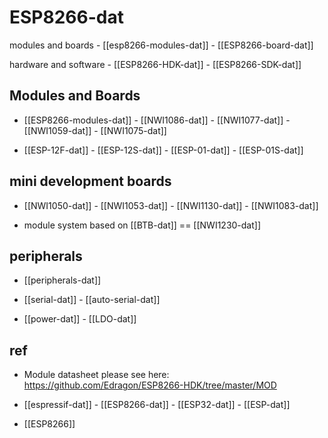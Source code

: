 
# ESP8266-dat

modules and boards - [[esp8266-modules-dat]] - [[ESP8266-board-dat]]

hardware and software - [[ESP8266-HDK-dat]] - [[ESP8266-SDK-dat]]

## Modules and Boards 

- [[ESP8266-modules-dat]] - [[NWI1086-dat]] - [[NWI1077-dat]] - [[NWI1059-dat]] - [[NWI1075-dat]]

- [[ESP-12F-dat]] - [[ESP-12S-dat]] - [[ESP-01-dat]] - [[ESP-01S-dat]]

## mini development boards

- [[NWI1050-dat]] - [[NWI1053-dat]] - [[NWI1130-dat]] - [[NWI1083-dat]]

- module system based on [[BTB-dat]] == [[NWI1230-dat]]


## peripherals 

- [[peripherals-dat]]

- [[serial-dat]] - [[auto-serial-dat]]

- [[power-dat]] - [[LDO-dat]]






## ref 

- Module datasheet please see here: https://github.com/Edragon/ESP8266-HDK/tree/master/MOD

- [[espressif-dat]] - [[ESP8266-dat]] - [[ESP32-dat]] - [[ESP-dat]]

- [[ESP8266]]





